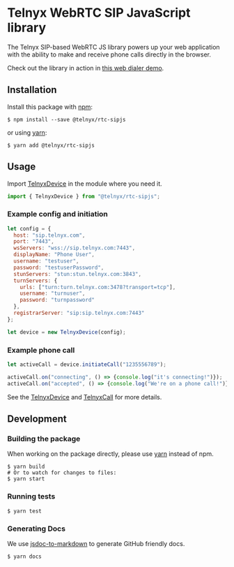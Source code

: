 # Telnyx WebRTC SIP JavaScript library

The Telnyx SIP-based WebRTC JS library powers up your web application with the ability to make and receive phone calls directly in the browser.

Check out the library in action in [this web dialer demo](https://webrtc.telnyx.com/).


## Installation

Install this package with [npm](https://www.npmjs.com/):

```shell
$ npm install --save @telnyx/rtc-sipjs
```

or using [yarn](https://yarnpkg.com/lang/en/):

```shell
$ yarn add @telnyx/rtc-sipjs
```


## Usage

Import [TelnyxDevice](https://github.com/team-telnyx/telnyx-rtc-sipjs/blob/master/docs/TelnyxDevice.md) in the module where you need it.

```javascript
import { TelnyxDevice } from "@telnyx/rtc-sipjs";
```


### Example config and initiation

```javascript
let config = {
  host: "sip.telnyx.com",
  port: "7443",
  wsServers: "wss://sip.telnyx.com:7443",
  displayName: "Phone User",
  username: "testuser",
  password: "testuserPassword",
  stunServers: "stun:stun.telnyx.com:3843",
  turnServers: {
    urls: ["turn:turn.telnyx.com:3478?transport=tcp"],
    username: "turnuser",
    password: "turnpassword"
  },
  registrarServer: "sip:sip.telnyx.com:7443"
};

let device = new TelnyxDevice(config);
```

### Example phone call

```javascript
let activeCall = device.initiateCall("1235556789");

activeCall.on("connecting", () => {console.log("it's connecting!")});
activeCall.on("accepted", () => {console.log("We're on a phone call!")});
```

See the [TelnyxDevice](https://github.com/team-telnyx/telnyx-rtc-sipjs/blob/master/docs/TelnyxDevice.md) and [TelnyxCall](https://github.com/team-telnyx/telnyx-rtc-sipjs/blob/master/docs/TelnyxCall.md) for more details.


## Development

### Building the package

When working on the package directly, please use [yarn](https://github.com/yarnpkg/yarn) instead of npm.

```shell
$ yarn build
# Or to watch for changes to files:
$ yarn start
```

### Running tests

```shell
$ yarn test
```

### Generating Docs

We use [jsdoc-to-markdown](https://github.com/jsdoc2md/jsdoc-to-markdown) to generate GitHub friendly docs.

```shell
$ yarn docs
```
